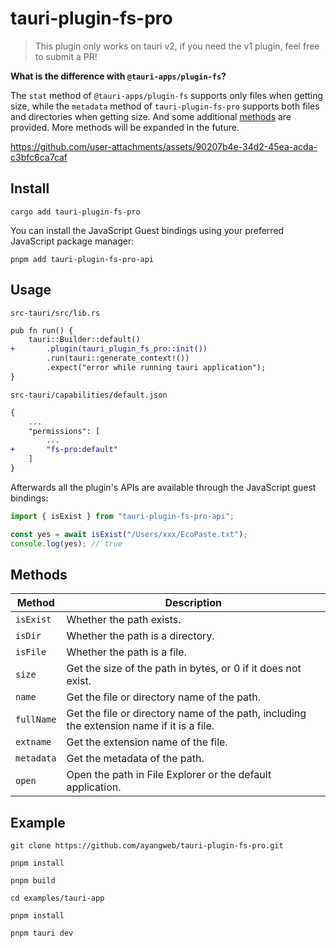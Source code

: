 # tauri-plugin-fs-pro

> This plugin only works on tauri v2, if you need the v1 plugin, feel free to submit a PR!

**What is the difference with `@tauri-apps/plugin-fs`?**

The `stat` method of `@tauri-apps/plugin-fs` supports only files when getting size, while the `metadata` method of `tauri-plugin-fs-pro` supports both files and directories when getting size. And some additional [methods](#methods) are provided. More methods will be expanded in the future.

https://github.com/user-attachments/assets/90207b4e-34d2-45ea-acda-c3bfc6ca7caf

## Install

```shell
cargo add tauri-plugin-fs-pro
```

You can install the JavaScript Guest bindings using your preferred JavaScript package manager:

```shell
pnpm add tauri-plugin-fs-pro-api
```

## Usage

`src-tauri/src/lib.rs`

```diff
pub fn run() {
    tauri::Builder::default()
+       .plugin(tauri_plugin_fs_pro::init())
        .run(tauri::generate_context!())
        .expect("error while running tauri application");
}
```

`src-tauri/capabilities/default.json`

```diff
{
    ...
    "permissions": [
        ...
+       "fs-pro:default"
    ]
}
```

Afterwards all the plugin's APIs are available through the JavaScript guest bindings:

```ts
import { isExist } from "tauri-plugin-fs-pro-api";

const yes = await isExist("/Users/xxx/EcoPaste.txt");
console.log(yes); // true
```

## Methods

| Method     | Description                                                                               |
| ---------- | ----------------------------------------------------------------------------------------- |
| `isExist`  | Whether the path exists.                                                                  |
| `isDir`    | Whether the path is a directory.                                                          |
| `isFile`   | Whether the path is a file.                                                               |
| `size`     | Get the size of the path in bytes, or 0 if it does not exist.                             |
| `name`     | Get the file or directory name of the path.                                               |
| `fullName` | Get the file or directory name of the path, including the extension name if it is a file. |
| `extname`  | Get the extension name of the file.                                                       |
| `metadata` | Get the metadata of the path.                                                             |
| `open`     | Open the path in File Explorer or the default application.                                |

## Example

```shell
git clone https://github.com/ayangweb/tauri-plugin-fs-pro.git
```

```shell
pnpm install

pnpm build

cd examples/tauri-app

pnpm install

pnpm tauri dev
```
